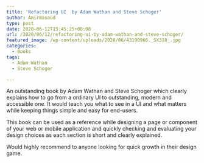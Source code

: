 ```yaml
---
title: 'Refactoring UI  by Adam Wathan and Steve Schoger'
author: Amirmasoud
type: post
date: 2020-06-12T15:45:25+00:00
url: /2020/06/12/refactoring-ui-by-adam-wathan-and-steve-schoger/
featured_image: /wp-content/uploads/2020/06/43190966._SX318_.jpg
categories:
  - Books
tags:
  - Adam Wathan
  - Steve Schoger

---
```

An outstanding book by Adam Wathan and Steve Schoger which clearly explains how to go from a ordinary UI to outstanding, modern and accessible one. It would teach you what to see in a UI and what matters while keeping things simple and easy for end-users.

This book can be used as a reference while designing a page or component of your web or mobile application and quickly checking and evaluating your design choices as each section is short and clearly explained.

Would highly recommend to anyone looking for quick growth in their design game.